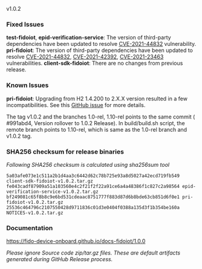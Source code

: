 v1.0.2

### Fixed Issues

**test-fidoiot**, **epid-verification-service**: The version of third-party dependencies have been updated to resolve [CVE-2021-44832](https://nvd.nist.gov/vuln/detail/CVE-2021-44832) vulnerability.
**pri-fidoiot**: The version of third-party dependencies have been updated to resolve  [CVE-2021-44832](https://nvd.nist.gov/vuln/detail/CVE-2021-44832), [CVE-2021-42392](https://github.com/advisories/GHSA-h376-j262-vhq6), [CVE-2021-23463](https://github.com/advisories/GHSA-7rpj-hg47-cx62) vulnerabilities.
**client-sdk-fidoiot**: There are no changes from previous release.  

### Known Issues
**pri-fidoiot**: Upgrading from H2 1.4.200 to 2.X.X version resulted in a few incompatibilities. See this [GitHub issue](https://github.com/fido-device-onboard/pri-fidoiot/issues/401) for more details.

The tag v1.0.2 and the branches 1.0-rel, 1.10-rel points to the same commit ( #991abd4, Version rollover to 1.0.2 Release). In build/build.sh script, the remote branch points to 1.10-rel, which is same as the 1.0-rel branch and v1.0.2 tag.

### SHA256 checksum for release binaries

*Following SHA256 checksum is calculated using sha256sum tool*
```
5a03afe073e1c511a2b1d4aa3c6442d62c78b725e93a8d5027a42ecd719fb549 client-sdk-fidoiot-v1.0.2.tar.gz
fe043cadf87909a51a103560e4c2f21f2f22a91ce6a4a48386f1c827c2a98564 epid-verification-service-v1.0.2.tar.gz
bf249081c65f8b8c9e6bd531cdeaac8751777f883d87d6b8bde63cb851d6f0e1 pri-fidoiot-v1.0.2.tar.gz
25536c464796c2107550428d9711836c01d3e0404f0388a135d3f1b354be160a NOTICES-v1.0.2.tar.gz
```


### Documentation

https://fido-device-onboard.github.io/docs-fidoiot/1.0.0

*Please ignore Source code zip/tar.gz files. These are default artifacts generated during GitHub Release process.*

